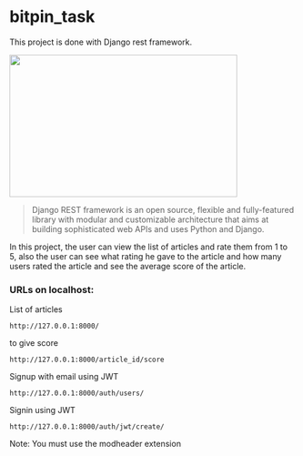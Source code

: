 # bitpin_task


This project is done with Django rest framework.

<img src="https://miro.medium.com/max/700/1*kR89JbQQK9aAkNVyxE63pg.png" width="400" height="250" />

> Django REST framework is an open source, flexible and fully-featured library  with modular and customizable architecture that aims at building sophisticated  web APIs and uses Python and Django.

In this project, the user can view the list of articles and rate them from 1 to 5, also the user can see what rating he gave to the article and how many users rated the article and see the average score of the article.

### URLs on localhost:

List of articles
```
http://127.0.0.1:8000/
```
to give score
```
http://127.0.0.1:8000/article_id/score
```

Signup with email using JWT
```
http://127.0.0.1:8000/auth/users/
```
Signin using JWT
```
http://127.0.0.1:8000/auth/jwt/create/
```
Note: You must use the modheader extension
